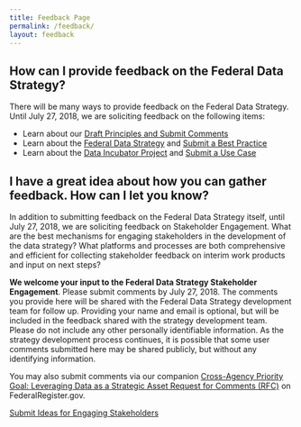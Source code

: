 ```yaml
---
title: Feedback Page
permalink: /feedback/
layout: feedback
---
```


## How can I provide feedback on the Federal Data Strategy?

There will be many ways to provide feedback on the Federal Data Strategy. Until July 27, 2018, we are soliciting feedback on the following items:

* Learn about our [Draft Principles and Submit Comments](/strategy/#draft-federal-data-strategy-principles)
* Learn about the [Federal Data Strategy](/strategy) and [Submit a Best Practice](/strategy/#how-can-i-submit-comments-on-best-practices)
* Learn about the [Data Incubator Project](/incubator/) and [Submit a Use Case](/incubator/#how-can-i-submit-a-use-case)

## I have a great idea about how you can gather feedback. How can I let you know?

In addition to submitting feedback on the Federal Data Strategy itself, until July 27, 2018, we are soliciting feedback on Stakeholder Engagement. What are the best mechanisms for engaging stakeholders in the development of the data strategy? What platforms and processes are both comprehensive and efficient for collecting stakeholder feedback on interim work products and input on next steps?

**We welcome your input to the Federal Data Strategy Stakeholder Engagement**. Please submit comments by July 27, 2018. The comments you provide here will be shared with the Federal Data Strategy development team for follow up. Providing your name and email is optional, but will be included in the feedback shared with the strategy development team. Please do not include any other personally identifiable information. As the strategy development process continues, it is possible that some user comments submitted here may be shared publicly, but without any identifying information.

You may also submit comments via our companion [Cross-Agency Priority Goal: Leveraging Data as a Strategic Asset Request for Comments (RFC)](https://www.federalregister.gov/documents/2018/06/27/2018-13768/cross-agency-priority-goal-leveraging-data-as-strategic-asset) on FederalRegister.gov.

<div id="feedback-form1">
  <a id="general-feedback" class="usa-button usa-button-big fba-button" href="#">Submit Ideas for Engaging Stakeholders</a>
</div>
